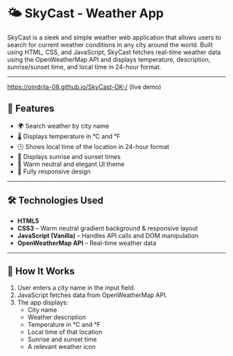 # 🌤️ SkyCast - Weather App

SkyCast is a sleek and simple weather web application that allows users to search for current weather conditions in any city around the world. Built using HTML, CSS, and JavaScript, SkyCast fetches real-time weather data using the OpenWeatherMap API and displays temperature, description, sunrise/sunset time, and local time in 24-hour format.

---

https://oindrila-08.github.io/SkyCast-OK-/ (live demo)

## 🚀 Features

- 🌍 Search weather by city name
- 🌡️ Displays temperature in °C and °F
- 🕒 Shows local time of the location in 24-hour format
- 🌅 Displays sunrise and sunset times
- 🎨 Warm neutral and elegant UI theme
- 📱 Fully responsive design

---

## 🛠️ Technologies Used

- **HTML5**
- **CSS3** – Warm neutral gradient background & responsive layout
- **JavaScript (Vanilla)** – Handles API calls and DOM manipulation
- **OpenWeatherMap API** – Real-time weather data

---

## 🧩 How It Works

1. User enters a city name in the input field.
2. JavaScript fetches data from OpenWeatherMap API.
3. The app displays:
   - City name
   - Weather description
   - Temperature in °C and °F
   - Local time of that location
   - Sunrise and sunset time
   - A relevant weather icon



